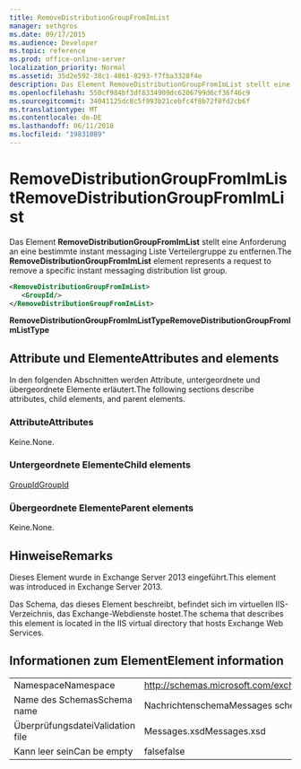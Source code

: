 ```yaml
---
title: RemoveDistributionGroupFromImList
manager: sethgros
ms.date: 09/17/2015
ms.audience: Developer
ms.topic: reference
ms.prod: office-online-server
localization_priority: Normal
ms.assetid: 35d2e592-38c1-4861-8293-f7fba3328f4e
description: Das Element RemoveDistributionGroupFromImList stellt eine Anforderung an eine bestimmte instant messaging Liste Verteilergruppe zu entfernen.
ms.openlocfilehash: 550cf984bf3df8334909dc6206799d6cf36f46c9
ms.sourcegitcommit: 34041125dc8c5f993b21cebfc4f8b72f0fd2cb6f
ms.translationtype: MT
ms.contentlocale: de-DE
ms.lasthandoff: 06/11/2018
ms.locfileid: "19831089"
---
```

# <a name="removedistributiongroupfromimlist"></a><span data-ttu-id="d6eae-103">RemoveDistributionGroupFromImList</span><span class="sxs-lookup"><span data-stu-id="d6eae-103">RemoveDistributionGroupFromImList</span></span>

<span data-ttu-id="d6eae-104">Das Element **RemoveDistributionGroupFromImList** stellt eine Anforderung an eine bestimmte instant messaging Liste Verteilergruppe zu entfernen.</span><span class="sxs-lookup"><span data-stu-id="d6eae-104">The **RemoveDistributionGroupFromImList** element represents a request to remove a specific instant messaging distribution list group.</span></span> 
  
```XML
<RemoveDistributionGroupFromImList>
   <GroupId/>
</RemoveDistributionGroupFromImList>
```

 <span data-ttu-id="d6eae-105">**RemoveDistributionGroupFromImListType**</span><span class="sxs-lookup"><span data-stu-id="d6eae-105">**RemoveDistributionGroupFromImListType**</span></span>
## <a name="attributes-and-elements"></a><span data-ttu-id="d6eae-106">Attribute und Elemente</span><span class="sxs-lookup"><span data-stu-id="d6eae-106">Attributes and elements</span></span>

<span data-ttu-id="d6eae-107">In den folgenden Abschnitten werden Attribute, untergeordnete und übergeordnete Elemente erläutert.</span><span class="sxs-lookup"><span data-stu-id="d6eae-107">The following sections describe attributes, child elements, and parent elements.</span></span>
  
### <a name="attributes"></a><span data-ttu-id="d6eae-108">Attribute</span><span class="sxs-lookup"><span data-stu-id="d6eae-108">Attributes</span></span>

<span data-ttu-id="d6eae-109">Keine.</span><span class="sxs-lookup"><span data-stu-id="d6eae-109">None.</span></span>
  
### <a name="child-elements"></a><span data-ttu-id="d6eae-110">Untergeordnete Elemente</span><span class="sxs-lookup"><span data-stu-id="d6eae-110">Child elements</span></span>

[<span data-ttu-id="d6eae-111">GroupId</span><span class="sxs-lookup"><span data-stu-id="d6eae-111">GroupId</span></span>](groupid.md)
  
### <a name="parent-elements"></a><span data-ttu-id="d6eae-112">Übergeordnete Elemente</span><span class="sxs-lookup"><span data-stu-id="d6eae-112">Parent elements</span></span>

<span data-ttu-id="d6eae-113">Keine.</span><span class="sxs-lookup"><span data-stu-id="d6eae-113">None.</span></span>
  
## <a name="remarks"></a><span data-ttu-id="d6eae-114">Hinweise</span><span class="sxs-lookup"><span data-stu-id="d6eae-114">Remarks</span></span>

<span data-ttu-id="d6eae-115">Dieses Element wurde in Exchange Server 2013 eingeführt.</span><span class="sxs-lookup"><span data-stu-id="d6eae-115">This element was introduced in Exchange Server 2013.</span></span>
  
<span data-ttu-id="d6eae-116">Das Schema, das dieses Element beschreibt, befindet sich im virtuellen IIS-Verzeichnis, das Exchange-Webdienste hostet.</span><span class="sxs-lookup"><span data-stu-id="d6eae-116">The schema that describes this element is located in the IIS virtual directory that hosts Exchange Web Services.</span></span>
  
## <a name="element-information"></a><span data-ttu-id="d6eae-117">Informationen zum Element</span><span class="sxs-lookup"><span data-stu-id="d6eae-117">Element information</span></span>

|||
|:-----|:-----|
|<span data-ttu-id="d6eae-118">Namespace</span><span class="sxs-lookup"><span data-stu-id="d6eae-118">Namespace</span></span>  <br/> |http://schemas.microsoft.com/exchange/services/2006/messages  <br/> |
|<span data-ttu-id="d6eae-119">Name des Schemas</span><span class="sxs-lookup"><span data-stu-id="d6eae-119">Schema name</span></span>  <br/> |<span data-ttu-id="d6eae-120">Nachrichtenschema</span><span class="sxs-lookup"><span data-stu-id="d6eae-120">Messages schema</span></span>  <br/> |
|<span data-ttu-id="d6eae-121">Überprüfungsdatei</span><span class="sxs-lookup"><span data-stu-id="d6eae-121">Validation file</span></span>  <br/> |<span data-ttu-id="d6eae-122">Messages.xsd</span><span class="sxs-lookup"><span data-stu-id="d6eae-122">Messages.xsd</span></span>  <br/> |
|<span data-ttu-id="d6eae-123">Kann leer sein</span><span class="sxs-lookup"><span data-stu-id="d6eae-123">Can be empty</span></span>  <br/> |<span data-ttu-id="d6eae-124">false</span><span class="sxs-lookup"><span data-stu-id="d6eae-124">false</span></span>  <br/> |
   

